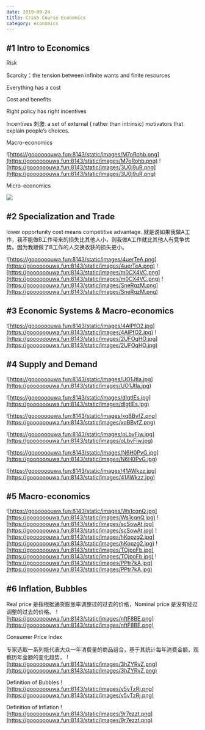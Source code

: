 ```yaml
---
date: 2019-09-24
title: Crash Course Economics
category: economics
---
```


## #1 Intro to Economics

Risk

Scarcity：the tension between infinite wants and finite resources

Everything has a cost

Cost and benefits

Right policy has right incentives

Incentives 刺激: a set of external ( rather than intrinsic) motivators that explain people’s choices.

Macro-economics

![https://goooooouwa.fun:8143/static/images/M7oRohb.png](https://goooooouwa.fun:8143/static/images/M7oRohb.png)
![https://goooooouwa.fun:8143/static/images/3U0j9uR.png](https://goooooouwa.fun:8143/static/images/3U0j9uR.png)



Micro-economics

![](https://goooooouwa.fun:8143/static/images/l2eiq2v.png)


## #2 Specialization and Trade

lower opportunity cost means competitive advantage.
就是说如果我做A工作，我不能做B工作带来的损失比其他人小，则我做A工作就比其他人有竞争优势。因为我跟做了B工作的人交换收获的损失更小。


![https://goooooouwa.fun:8143/static/images/4uerTeA.png](https://goooooouwa.fun:8143/static/images/4uerTeA.png)
![https://goooooouwa.fun:8143/static/images/m0CX4VC.png](https://goooooouwa.fun:8143/static/images/m0CX4VC.png)
![https://goooooouwa.fun:8143/static/images/SneRqzM.png](https://goooooouwa.fun:8143/static/images/SneRqzM.png)

## #3 Economic Systems & Macro-economics

![https://goooooouwa.fun:8143/static/images/4AlPfO2.jpg](https://goooooouwa.fun:8143/static/images/4AlPfO2.jpg)
![https://goooooouwa.fun:8143/static/images/2UFOqHO.jpg](https://goooooouwa.fun:8143/static/images/2UFOqHO.jpg)

## #4 Supply and Demand

![https://goooooouwa.fun:8143/static/images/UO1Jtla.jpg](https://goooooouwa.fun:8143/static/images/UO1Jtla.jpg)

![https://goooooouwa.fun:8143/static/images/dIgtIEs.jpg](https://goooooouwa.fun:8143/static/images/dIgtIEs.jpg)

![https://goooooouwa.fun:8143/static/images/xqBBvfZ.png](https://goooooouwa.fun:8143/static/images/xqBBvfZ.png)

![https://goooooouwa.fun:8143/static/images/oLbvFiw.jpg](https://goooooouwa.fun:8143/static/images/oLbvFiw.jpg)

![https://goooooouwa.fun:8143/static/images/N6H0PvG.jpg](https://goooooouwa.fun:8143/static/images/N6H0PvG.jpg)

![https://goooooouwa.fun:8143/static/images/41AWkzz.jpg](https://goooooouwa.fun:8143/static/images/41AWkzz.jpg)

## #5 Macro-economics

![https://goooooouwa.fun:8143/static/images/Ws1cqnQ.jpg](https://goooooouwa.fun:8143/static/images/Ws1cqnQ.jpg)
![https://goooooouwa.fun:8143/static/images/scSowAt.jpg](https://goooooouwa.fun:8143/static/images/scSowAt.jpg)
![https://goooooouwa.fun:8143/static/images/hKopzg2.jpg](https://goooooouwa.fun:8143/static/images/hKopzg2.jpg)
![https://goooooouwa.fun:8143/static/images/TOjpoFb.jpg](https://goooooouwa.fun:8143/static/images/TOjpoFb.jpg)
![https://goooooouwa.fun:8143/static/images/PPtr7kA.jpg](https://goooooouwa.fun:8143/static/images/PPtr7kA.jpg)

## #6 Inflation, Bubbles


Real price 是指根据通货膨胀率调整过的过去的价格，Nominal price 是没有经过调整的过去的价格。 
![https://goooooouwa.fun:8143/static/images/nftF8BE.png](https://goooooouwa.fun:8143/static/images/nftF8BE.png)

Consumer Price Index 

专家选取一系列能代表大众一年消费量的商品组合，基于其统计每年消费金额，观察历年金额的变化趋势。 
![https://goooooouwa.fun:8143/static/images/3hZYRvZ.png](https://goooooouwa.fun:8143/static/images/3hZYRvZ.png)

Definition of Bubbles 
![https://goooooouwa.fun:8143/static/images/v5vTzRj.png](https://goooooouwa.fun:8143/static/images/v5vTzRj.png)

Definition of Inflation 
![https://goooooouwa.fun:8143/static/images/9r7ezzt.png](https://goooooouwa.fun:8143/static/images/9r7ezzt.png)
